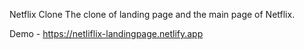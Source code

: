 Netflix Clone
The clone of landing page and the main page of Netflix.

Demo - https://netliflix-landingpage.netlify.app
